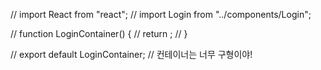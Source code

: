 // import React from "react";
// import Login from "../components/Login";

// function LoginContainer() {
//   return <Login />;
// }

// export default LoginContainer;
// 컨테이너는 너무 구형이야!
